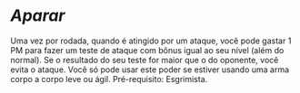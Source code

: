 # *Aparar*

Uma vez por rodada, quando é atingido por um ataque, você pode gastar 1 PM para fazer um teste de ataque com bônus igual ao seu nível (além do normal). Se o resultado do seu teste for maior que o do oponente, você evita o ataque. Você só pode usar este poder se estiver usando uma arma corpo a corpo leve ou ágil. Pré-requisito: Esgrimista.